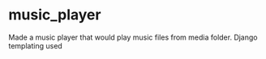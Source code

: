# music_player
Made a music player that would play music files from media folder. Django templating used
